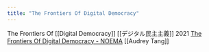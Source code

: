 ```yaml
---
title: "The Frontiers Of Digital Democracy"
---
```


The Frontiers Of [[Digital Democracy]]
[[デジタル民主主義]]
2021
[The Frontiers Of Digital Democracy - NOEMA](https://www.noemamag.com/the-frontiers-of-digital-democracy/)
[[Audrey Tang]]
